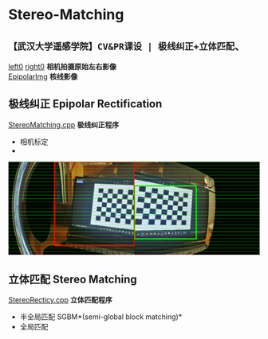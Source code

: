 # Stereo-Matching
## `【武汉大学遥感学院】CV&PR课设 | 极线纠正+立体匹配`、

[left0](./left0) [right0](./right0) **相机拍摄原始左右影像**  
[EpipolarImg](./EpipolarImg) **核线影像** 

## 极线纠正 Epipolar Rectification
[StereoMatching.cpp](./StereoMatching.cpp) **极线纠正程序**  
- 相机标定
- 
<img src="show/epipolar.png" width="700">

## 立体匹配 Stereo Matching
[StereoRecticy.cpp](./StereoMatching.cpp) **立体匹配程序**  
- 半全局匹配 SGBM*(semi-global block matching)*
- 全局匹配 
 
